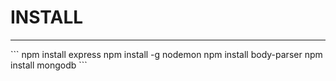 
<h1>INSTALL</h1>
<hr>
```
npm install express
npm install -g nodemon
npm install body-parser
npm install mongodb
```